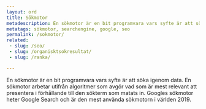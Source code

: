 ```yaml
---
layout: ord
title: Sökmotor
metadescription: En sökmotor är en bit programvara vars syfte är att söka igenom data. 
metatags: sökmotor, searchengine, google, seo
permalink: /sokmotor/
related:
 - slug: /seo/
 - slug: /organisktsokresultat/
 - slug: /ranka/

---
```


En sökmotor är en bit programvara vars syfte är att söka igenom data. En sökmotor arbetar utifrån algoritmer som avgör vad som är mest relevant att presentera i förhållande till den sökterm som matats in. Googles sökmotor heter Google Search och är den mest använda sökmotorn i världen 2019.
